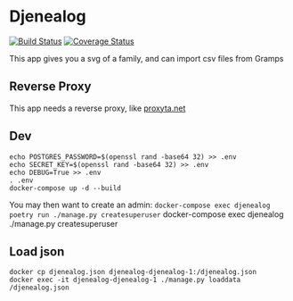 # Djenealog
[![Build Status](https://travis-ci.org/nim65s/djenealog.svg?branch=master)](https://travis-ci.org/nim65s/djenealog)
[![Coverage Status](https://coveralls.io/repos/github/nim65s/djenealog/badge.svg?branch=master)](https://coveralls.io/github/nim65s/djenealog?branch=master)

This app gives you a svg of a family, and can import csv files from Gramps

## Reverse Proxy

This app needs a reverse proxy, like [proxyta.net](https://framagit.org/nim65s/proxyta.net)

## Dev

```
echo POSTGRES_PASSWORD=$(openssl rand -base64 32) >> .env
echo SECRET_KEY=$(openssl rand -base64 32) >> .env
echo DEBUG=True >> .env
. .env
docker-compose up -d --build
```

You may then want to create an admin: `docker-compose exec djenealog poetry run ./manage.py createsuperuser`
docker-compose exec djenealog ./manage.py createsuperuser

## Load json

```
docker cp djenealog.json djenealog-djenealog-1:/djenealog.json
docker exec -it djenealog-djenealog-1 ./manage.py loaddata /djenealog.json
```
